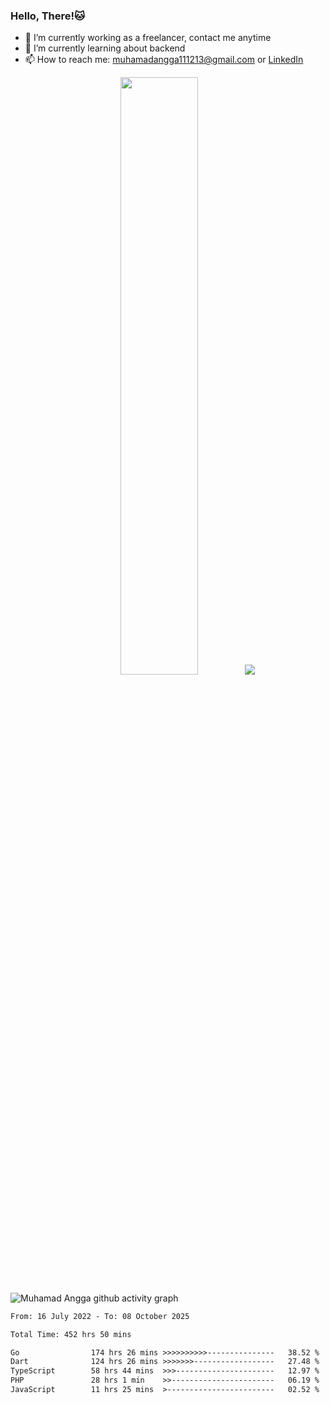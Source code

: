 
### Hello, There!🐱

- 🔭 I’m currently working as a freelancer, contact me anytime
- 🌱 I’m currently learning about backend
- 📫 How to reach me: [muhamadangga111213@gmail.com](mailto:muhamadangga111213@gmail.com) or [LinkedIn](https://www.linkedin.com/in/muhamad-angga)

<p align="center">
    <img width="49.5%" src="https://github-readme-stats.vercel.app/api?username=muhangga&count_private=true&theme=ocean_dark&show_icons=true" />
    &nbsp;
    <img src="https://github-readme-stats.vercel.app/api/top-langs/?username=muhangga&langs_count=8&layout=compact&theme=ocean_dark&show_icons=true" />
</p>

![Muhamad Angga github activity graph](https://github-readme-activity-graph.cyclic.app/graph?username=muhangga&custom_title=Angga&color=708090&theme=github-dark)


<!--START_SECTION:waka-->

```txt
From: 16 July 2022 - To: 08 October 2025

Total Time: 452 hrs 50 mins

Go                174 hrs 26 mins >>>>>>>>>>---------------   38.52 %
Dart              124 hrs 26 mins >>>>>>>------------------   27.48 %
TypeScript        58 hrs 44 mins  >>>----------------------   12.97 %
PHP               28 hrs 1 min    >>-----------------------   06.19 %
JavaScript        11 hrs 25 mins  >------------------------   02.52 %
```

<!--END_SECTION:waka-->
